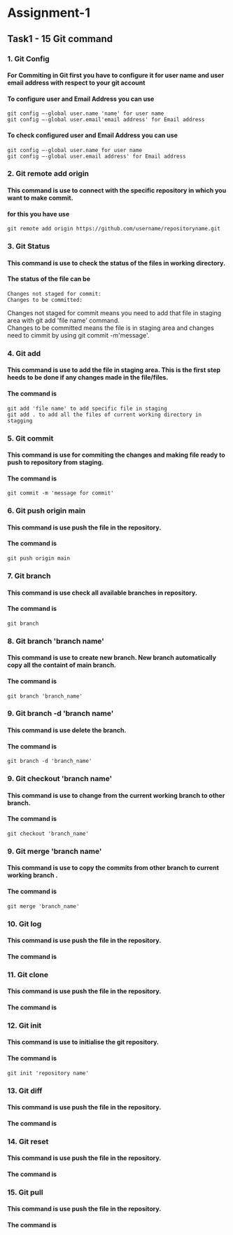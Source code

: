 # Assignment-1 
## Task1 - 15 Git command
### 1. Git Config
#### For Commiting in Git first you have to configure it for user name and user email address with respect to your git account
#### To configure user and Email Address you can use   
    git config –-global user.name 'name' for user name
    git config –-global user.email'email address' for Email address
#### To check configured user and Email Address you can use    
    git config –-global user.name for user name    
    git config –-global user.email address' for Email address

### 2. Git remote add origin
#### This command is use to connect with the specific repository in which you want to make commit.
#### for this you have use   
    git remote add origin https://github.com/username/repositoryname.git

### 3. Git Status
#### This command is use to check the status of the files in working directory.         
#### The status of the file can be   
    Changes not staged for commit:
    Changes to be committed:   
Changes not staged for commit means you need to add that file in staging area with git add 'file name' command.      
Changes to be committed means the file is in staging area and changes need to cimmit by using git commit -m'message'.    

### 4. Git add    
#### This command is use to add the file in staging area. This is the first step heeds to be done if any changes made in the file/files.   
#### The command is    
    git add 'file name' to add specific file in staging    
    git add . to add all the files of current working directory in stagging    

### 5. Git commit
#### This command is use for commiting the changes and making file ready to push to repository from staging.    
#### The command is    
    git commit -m 'message for commit'   

### 6. Git push origin main   
#### This command is use push the file in the repository.
#### The command is    
    git push origin main    


### 7. Git branch   
#### This command is use check all available branches in repository.
#### The command is    
    git branch    


### 8. Git branch 'branch name'   
#### This command is use to create new branch. New branch automatically copy all the containt of main branch.    
#### The command is    
    git branch 'branch_name'    


### 9. Git branch -d 'branch name'   
#### This command is use delete the branch.
#### The command is    
    git branch -d 'branch_name'    

### 9. Git checkout 'branch name'   
#### This command is use to change from the current working branch to other branch. 
#### The command is    
    git checkout 'branch_name'        

### 9. Git merge 'branch name'   
#### This command is use to copy the commits from other branch to current working branch .
#### The command is    
    git merge 'branch_name'     

### 10. Git log   
#### This command is use push the file in the repository.
#### The command is    
    

### 11. Git clone   
#### This command is use push the file in the repository.
#### The command is    
    

### 12. Git init  
#### This command is use to initialise the git repository.
#### The command is    
    git init 'repository name'      

### 13. Git diff  
#### This command is use push the file in the repository.
#### The command is    
    

### 14. Git reset  
#### This command is use push the file in the repository.
#### The command is    
    

### 15. Git pull  
#### This command is use push the file in the repository.
#### The command is    
    
